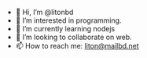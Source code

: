 - 👋 Hi, I’m @litonbd
- 👀 I’m interested in programming.
- 🌱 I’m currently learning nodejs
- 💞️ I’m looking to collaborate on web.
- 📫 How to reach me: liton@mailbd.net

<!---
litonbd/litonbd is a ✨ special ✨ repository because its `README.md` (this file) appears on your GitHub profile.
You can click the Preview link to take a look at your changes.
--->
